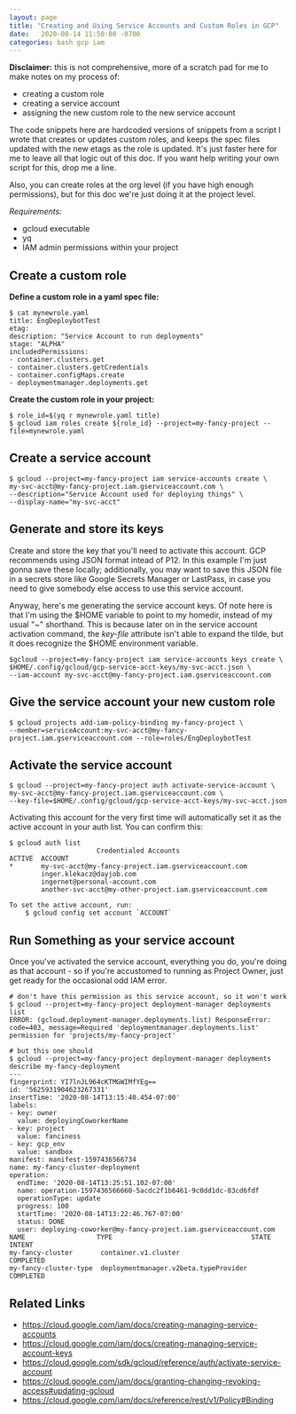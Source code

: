 ```yaml
---
layout: page
title: "Creating and Using Service Accounts and Custom Roles in GCP"
date:   2020-08-14 11:50:00 -0700
categories: bash gcp iam 
---
```



**Disclaimer:** this is not comprehensive, more of a scratch pad for me to make notes on my process of:
- creating a custom role
- creating a service account
- assigning the new custom role to the new service account

The code snippets here are hardcoded versions of snippets from a script I wrote that creates or updates custom roles, and keeps the spec files updated with the new etags as the role is updated. It's just faster here for me to leave all that logic out of this doc. If you want help writing your own script for this, drop me a line.

Also, you can create roles at the org level (if you have high enough permissions), but for this doc we're just doing it at the project level.

*Requirements:*
- gcloud executable
- yq
- IAM admin permissions within your project

## Create a custom role
**Define a custom role in a yaml spec file:**
```
$ cat mynewrole.yaml
title: EngDeploybotTest
etag:
description: "Service Account to run deployments"
stage: "ALPHA"
includedPermissions:
- container.clusters.get
- container.clusters.getCredentials
- container.configMaps.create
- deploymentmanager.deployments.get
```

**Create the custom role in your project:**
```
$ role_id=$(yq r mynewrole.yaml title)
$ gcloud iam roles create ${role_id} --project=my-fancy-project --file=mynewrole.yaml
```


## Create a service account ##
```
$ gcloud --project=my-fancy-project iam service-accounts create \
my-svc-acct@my-fancy-project.iam.gserviceaccount.com \
--description="Service Account used for deploying things" \
--display-name="my-svc-acct"
```

## Generate and store its keys
Create and store the key that you'll need to activate this account. GCP recommends using JSON format intead of P12. In this example I'm just gonna save these locally; additionally, you may want to save this JSON file in a secrets store like Google Secrets Manager or LastPass, in case you need to give somebody else access to use this service account.

Anyway, here's me generating the service account keys. Of note here is that I'm using the $HOME variable to point to my homedir, instead of my usual "~" shorthand. This is because later on in the service account activation command, the _key-file_ attribute isn't able to expand the tilde, but it does recognize the $HOME environment variable.
```
$gcloud --project=my-fancy-project iam service-accounts keys create \
$HOME/.config/gcloud/gcp-service-acct-keys/my-svc-acct.json \
--iam-account my-svc-acct@my-fancy-project.iam.gserviceaccount.com
```

## Give the service account your new custom role ##
```
$ gcloud projects add-iam-policy-binding my-fancy-project \
--member=serviceAccount:my-svc-acct@my-fancy-project.iam.gserviceaccount.com --role=roles/EngDeploybotTest
```


## Activate the service account ##

```
$ gcloud --project=my-fancy-project auth activate-service-account \
my-svc-acct@my-fancy-project.iam.gserviceaccount.com \
--key-file=$HOME/.config/gcloud/gcp-service-acct-keys/my-svc-acct.json
```

Activating this account for the very first time will automatically set it as the active account in your auth list. You can confirm this: 
```
$ gcloud auth list
                      Credentialed Accounts
ACTIVE  ACCOUNT
*       my-svc-acct@my-fancy-project.iam.gserviceaccount.com
        inger.klekacz@dayjob.com
        ingernet@personal-account.com
        another-svc-acct@my-other-project.iam.gserviceaccount.com

To set the active account, run:
    $ gcloud config set account `ACCOUNT`

```

## Run Something as your service account ##
Once you've activated the service account, everything you do, you're doing as that account - so if you're accustomed to running as Project Owner, just get ready for the occasional odd IAM error.

```
# don't have this permission as this service account, so it won't work
$ gcloud --project=my-fancy-project deployment-manager deployments list
ERROR: (gcloud.deployment-manager.deployments.list) ResponseError: code=403, message=Required 'deploymentmanager.deployments.list' permission for 'projects/my-fancy-project'

# but this one should
$ gcloud --project=my-fancy-project deployment-manager deployments describe my-fancy-deployment
---
fingerprint: YI7lnJL964cKTMGWIMfYEg==
id: '5625931904623267331'
insertTime: '2020-08-14T13:15:40.454-07:00'
labels:
- key: owner
  value: deployingCoworkerName
- key: project
  value: fanciness
- key: gcp_env
  value: sandbox
manifest: manifest-1597436566734
name: my-fancy-cluster-deployment
operation:
  endTime: '2020-08-14T13:25:51.102-07:00'
  name: operation-1597436566660-5acdc2f1b6461-9c0dd1dc-83cd6fdf
  operationType: update
  progress: 100
  startTime: '2020-08-14T13:22:46.767-07:00'
  status: DONE
  user: deploying-coworker@my-fancy-project.iam.gserviceaccount.com
NAME                  TYPE                                   STATE      INTENT
my-fancy-cluster       container.v1.cluster                   COMPLETED
my-fancy-cluster-type  deploymentmanager.v2beta.typeProvider  COMPLETED

```

## Related Links ##
- https://cloud.google.com/iam/docs/creating-managing-service-accounts
- https://cloud.google.com/iam/docs/creating-managing-service-account-keys
- https://cloud.google.com/sdk/gcloud/reference/auth/activate-service-account
- https://cloud.google.com/iam/docs/granting-changing-revoking-access#updating-gcloud
- https://cloud.google.com/iam/docs/reference/rest/v1/Policy#Binding